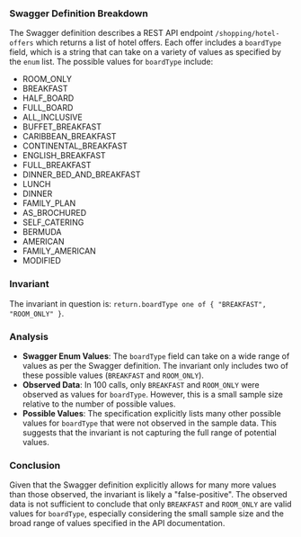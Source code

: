 ### Swagger Definition Breakdown
The Swagger definition describes a REST API endpoint `/shopping/hotel-offers` which returns a list of hotel offers. Each offer includes a `boardType` field, which is a string that can take on a variety of values as specified by the `enum` list. The possible values for `boardType` include:
- ROOM_ONLY
- BREAKFAST
- HALF_BOARD
- FULL_BOARD
- ALL_INCLUSIVE
- BUFFET_BREAKFAST
- CARIBBEAN_BREAKFAST
- CONTINENTAL_BREAKFAST
- ENGLISH_BREAKFAST
- FULL_BREAKFAST
- DINNER_BED_AND_BREAKFAST
- LUNCH
- DINNER
- FAMILY_PLAN
- AS_BROCHURED
- SELF_CATERING
- BERMUDA
- AMERICAN
- FAMILY_AMERICAN
- MODIFIED

### Invariant
The invariant in question is: `return.boardType one of { "BREAKFAST", "ROOM_ONLY" }`.

### Analysis
- **Swagger Enum Values**: The `boardType` field can take on a wide range of values as per the Swagger definition. The invariant only includes two of these possible values (`BREAKFAST` and `ROOM_ONLY`).
- **Observed Data**: In 100 calls, only `BREAKFAST` and `ROOM_ONLY` were observed as values for `boardType`. However, this is a small sample size relative to the number of possible values.
- **Possible Values**: The specification explicitly lists many other possible values for `boardType` that were not observed in the sample data. This suggests that the invariant is not capturing the full range of potential values.

### Conclusion
Given that the Swagger definition explicitly allows for many more values than those observed, the invariant is likely a "false-positive". The observed data is not sufficient to conclude that only `BREAKFAST` and `ROOM_ONLY` are valid values for `boardType`, especially considering the small sample size and the broad range of values specified in the API documentation.
